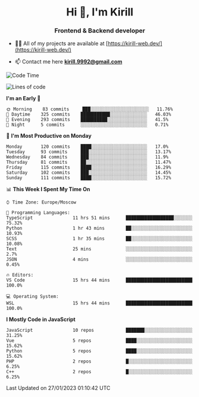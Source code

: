 <h1 align="center">Hi 👋, I'm Kirill</h1>
<h3 align="center">Frontend & Backend developer</h3>

- 👨‍💻 All of my projects are available at [https://kirill-web.dev/](https://kirill-web.dev/)

- 📫 Contact me here **kirill.9992@gmail.com**











<!--START_SECTION:waka-->
![Code Time](http://img.shields.io/badge/Code%20Time-1%2C262%20hrs%2058%20mins-blue)

![Lines of code](https://img.shields.io/badge/From%20Hello%20World%20I%27ve%20Written-532%20Thousand%20lines%20of%20code-blue)

**I'm an Early 🐤** 

```text
🌞 Morning    83 commits     ███░░░░░░░░░░░░░░░░░░░░░░   11.76% 
🌆 Daytime    325 commits    ███████████░░░░░░░░░░░░░░   46.03% 
🌃 Evening    293 commits    ██████████░░░░░░░░░░░░░░░   41.5% 
🌙 Night      5 commits      ░░░░░░░░░░░░░░░░░░░░░░░░░   0.71%

```
📅 **I'm Most Productive on Monday** 

```text
Monday       120 commits    ████░░░░░░░░░░░░░░░░░░░░░   17.0% 
Tuesday      93 commits     ███░░░░░░░░░░░░░░░░░░░░░░   13.17% 
Wednesday    84 commits     ███░░░░░░░░░░░░░░░░░░░░░░   11.9% 
Thursday     81 commits     ██░░░░░░░░░░░░░░░░░░░░░░░   11.47% 
Friday       115 commits    ████░░░░░░░░░░░░░░░░░░░░░   16.29% 
Saturday     102 commits    ███░░░░░░░░░░░░░░░░░░░░░░   14.45% 
Sunday       111 commits    ████░░░░░░░░░░░░░░░░░░░░░   15.72%

```


📊 **This Week I Spent My Time On** 

```text
⌚︎ Time Zone: Europe/Moscow

💬 Programming Languages: 
TypeScript               11 hrs 51 mins      ██████████████████░░░░░░░   75.32% 
Python                   1 hr 43 mins        ██░░░░░░░░░░░░░░░░░░░░░░░   10.93% 
SCSS                     1 hr 35 mins        ██░░░░░░░░░░░░░░░░░░░░░░░   10.08% 
Text                     25 mins             ░░░░░░░░░░░░░░░░░░░░░░░░░   2.7% 
JSON                     4 mins              ░░░░░░░░░░░░░░░░░░░░░░░░░   0.45%

🔥 Editors: 
VS Code                  15 hrs 44 mins      █████████████████████████   100.0%

💻 Operating System: 
WSL                      15 hrs 44 mins      █████████████████████████   100.0%

```

**I Mostly Code in JavaScript** 

```text
JavaScript               10 repos            ███████░░░░░░░░░░░░░░░░░░   31.25% 
Vue                      5 repos             ████░░░░░░░░░░░░░░░░░░░░░   15.62% 
Python                   5 repos             ████░░░░░░░░░░░░░░░░░░░░░   15.62% 
PHP                      2 repos             █░░░░░░░░░░░░░░░░░░░░░░░░   6.25% 
C++                      2 repos             █░░░░░░░░░░░░░░░░░░░░░░░░   6.25%

```



 Last Updated on 27/01/2023 01:10:42 UTC
<!--END_SECTION:waka-->
